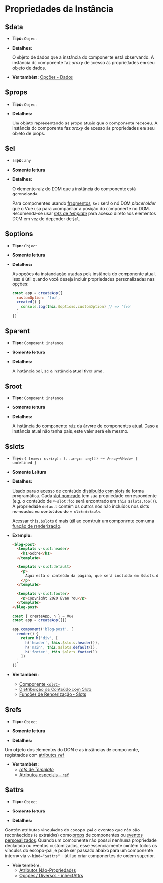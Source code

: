 # Propriedades da Instância

## $data

- **Tipo:** `Object`

- **Detalhes:**

  O objeto de dados que a instância do componente está observando. A instância do componente faz _proxy_ de acesso às propriedades em seu objeto de dados.

- **Ver também:** [Opções - Dados](./options-data.html#data-2)

## $props

- **Tipo:** `Object`

- **Detalhes:**

  Um objeto representando as props atuais que o componente recebeu. A instância do componente faz _proxy_ de acesso às propriedades em seu objeto de props.

## $el

- **Tipo:** `any`

- **Somente leitura**

- **Detalhes:**

  O elemento raiz do DOM que a instância do componente está gerenciando.

  Para componentes usando [fragmentos](../guide/migration/fragments), `$el` será o nó DOM _placeholder_ que o Vue usa para acompanhar a posição do componente no DOM. Recomenda-se usar [_refs_ de _template_](../guide/component-template-refs.html) para acesso direto aos elementos DOM em vez de depender de `$el`.

## $options

- **Tipo:** `Object`

- **Somente leitura**

- **Detalhes:**

  As opções da instanciação usadas pela instância do componente atual. Isso é útil quando você deseja incluir propriedades personalizadas nas opções:

  ```js
  const app = createApp({
    customOption: 'foo',
    created() {
      console.log(this.$options.customOption) // => 'foo'
    }
  })
  ```

## $parent

- **Tipo:** `Component instance`

- **Somente leitura**

- **Detalhes:**

  A instância pai, se a instância atual tiver uma.

## $root

- **Tipo:** `Component instance`

- **Somente leitura**

- **Detalhes:**

  A instância do componente raiz da árvore de componentes atual. Caso a instância atual não tenha pais, este valor será ela mesmo.

## $slots

- **Tipo:** `{ [name: string]: (...args: any[]) => Array<VNode> | undefined }`

- **Somente Leitura**

- **Detalhes:**

  Usado para o acesso de conteúdo [distribuído com slots](../guide/component-basics.html#distribuicao-de-conteudo-com-slots) de forma programática. Cada [slot nomeado](../guide/component-slots.html#slots-nomeados) tem sua propriedade correspondente (e.g. o conteúdo de `v-slot:foo` será encontrado em `this.$slots.foo()`). A propriedade `default` contém os outros nós não incluídos nos slots nomeados ou conteúdos do `v-slot:default`.

  Acessar `this.$slots` é mais útil ao construir um componente com uma [função de renderização](../guide/render-function.html).

- **Exemplo:**

  ```html
  <blog-post>
    <template v-slot:header>
      <h1>Sobre</h1>
    </template>

    <template v-slot:default>
      <p>
        Aqui está o conteúdo da página, que será incluído em $slots.default.
      </p>
    </template>

    <template v-slot:footer>
      <p>Copyright 2020 Evan You</p>
    </template>
  </blog-post>
  ```

  ```js
  const { createApp, h } = Vue
  const app = createApp({})

  app.component('blog-post', {
    render() {
      return h('div', [
        h('header', this.$slots.header()),
        h('main', this.$slots.default()),
        h('footer', this.$slots.footer())
      ])
    }
  })
  ```

- **Ver também:**
  - [Componente `<slot>`](built-in-components.html#slot)
  - [Distribuição de Conteúdo com Slots](../guide/component-basics.html#distribuicao-de-conteudo-com-slots)
  - [Funções de Renderização - Slots](../guide/render-function.html#slots)

## $refs

- **Tipo:** `Object`

- **Somente leitura**

- **Detalhes:**

Um objeto dos elementos do DOM e as instâncias de componente, registrados com [atributos `ref`](../guide/component-template-refs.html)

- **Ver também:**
  - [_refs_ de _Template_](../guide/component-template-refs.html)
  - [Atributos especiais - `ref`](./special-attributes.md#ref)

## $attrs

- **Tipo:** `Object`

- **Somente leitura**

- **Detalhes:**

Contém atributos vinculados do escopo-pai e eventos que não são reconhecidos (e extraídos) como [props](./options-data.html#props) de componentes ou [eventos personalizados](./options-data.html#emits). Quando um componente não possui nenhuma propriedade declarada ou eventos customizados, esse essencialmente contém todos os vínculos do escopo-pai, e pode ser passado abaixo para um componente interno via `v-bind="$attrs"` - útil ao criar componentes de ordem superior.

- **Veja também:**
  - [Atributos Não-Propriedades](../guide/component-attrs.html)
  - [Opções / Diversos - inheritAttrs](./options-misc.html#inheritattrs)
